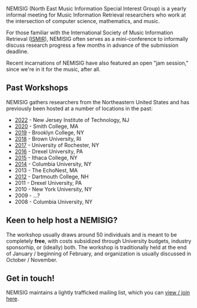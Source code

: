 NEMISIG (North East Music Information Special Interest Group) is a yearly informal meeting for Music Information Retrieval researchers who work at the intersection of computer science, mathematics, and music.

For those familiar with the International Society of Music Information Retrieval ([ISMIR](http://ismir.net)), NEMISIG often serves as a mini-conference to informally discuss research progress a few months in advance of the submission deadline.

Recent incarnations of NEMISIG have also featured an open "jam session," since we're in it for the music, after all.


## Past Workshops

NEMISIG gathers researchers from the Northeastern United States and has previously been hosted at a number of locations in the past:

* [2022](http://nemisig2022.nemisig.org) - New Jersey Institute of Technology, NJ
* [2020](http://nemisig2020.nemisig.org) - Smith College, MA
* [2019](http://nemisig2019.nemisig.org) - Brooklyn College, NY
* [2018](http://nemisig2018.nemisig.org) - Brown University, RI
* [2017](http://nemisig.wixsite.com/2017) - University of Rochester, NY
* [2016](http://www.met-lab.org/nemisig2016/) - Drexel University, PA
* [2015](http://jimi.ithaca.edu/nemisig/) - Ithaca College, NY
* [2014](https://labrosa.ee.columbia.edu/nemisig2014/) - Columbia University, NY
* 2013 - The EchoNest, MA
* [2012](http://digitalmusics.dartmouth.edu/~nemisig/) - Dartmouth College, NH
* 2011 - Drexel University, PA
* 2010 - New York University, NY
* 2009 - ...?
* 2008 - Columbia University, NY


## Keen to help host a NEMISIG?

The workshop usually draws around 50 individuals and is meant to be completely **free**, with costs subsidized through University budgets, industry sponsorhip, or (ideally) both. The workshop is traditionally held at the end of January / beginning of February, and organization is usually discussed in October / November.


## Get in touch!

NEMISIG maintains a lightly trafficked mailing list, which you can [view / join here](https://groups.google.com/forum/#!forum/nemisig).


